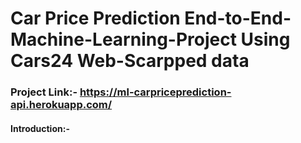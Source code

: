 # Car Price Prediction End-to-End-Machine-Learning-Project Using Cars24 Web-Scarpped data

### Project Link:- https://ml-carpriceprediction-api.herokuapp.com/

#### Introduction:-


